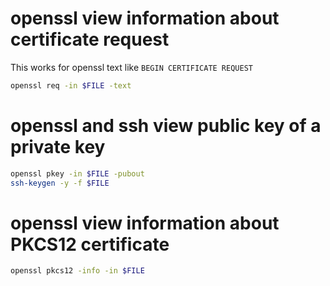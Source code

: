# openssl view information about certificate request
This works for openssl text like `BEGIN CERTIFICATE REQUEST`
```bash
openssl req -in $FILE -text
```

# openssl and ssh view public key of a private key
```bash
openssl pkey -in $FILE -pubout
ssh-keygen -y -f $FILE
```

# openssl view information about PKCS12 certificate
```bash
openssl pkcs12 -info -in $FILE
```

